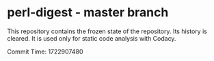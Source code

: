 # perl-digest - master branch

This repository contains the frozen state of the repository.
Its history is cleared. It is used only for static code
analysis with Codacy.

Commit Time: 1722907480